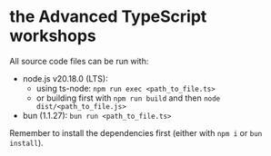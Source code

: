 # the Advanced TypeScript workshops

All source code files can be run with:
- node.js v20.18.0 (LTS):
    - using ts-node: `npm run exec <path_to_file.ts>`
    - or building first with `npm run build` and then `node dist/<path_to_file.js>`
- bun (1.1.27): `bun run <path_to_file.ts>`

Remember to install the dependencies first (either with `npm i` or `bun install`).
